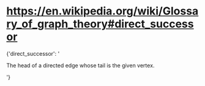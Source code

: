 # https://en.wikipedia.org/wiki/Glossary_of_graph_theory#direct_successor

{'direct_successor': '

The head of a directed edge whose tail is the given vertex.

'}
